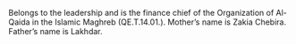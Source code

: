  Belongs to the leadership and is the finance chief of the Organization of 
Al-Qaida in the Islamic Maghreb (QE.T.14.01.). Mother’s name is Zakia
Chebira. Father’s name is Lakhdar. 
